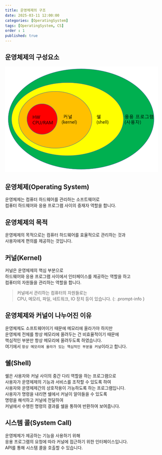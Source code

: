 ```yaml
---
title: 운영체제의 구조
date: 2025-03-11 12:00:00
categories: [OperatingSystem]
tags: [OperatingSystem, CS]
order : 1
published: true
---
```


## 운영체제의 구성요소

![Desktop View](/assets/img/OS/OS_Internal.png)

## 운영체제(Operating System)

운영체제는 컴퓨터 하드웨어를 관리하는 소프트웨어로  
컴퓨터 하드웨어와 응용 프로그램 사이의 중재자 역할을 합니다.  

## 운영체제의 목적

운영체제의 목적으로는 컴퓨터 하드웨어를 효율적으로 관리하는 것과  
사용자에게 편의를 제공하는 것입니다.  

## 커널(Kernel)

커널은 운영체제의 핵심 부분으로  
하드웨어와 응용 프로그램 사이에서 인터페이스를 제공하는 역할을 하고  
컴퓨터의 자원들을 관리하는 역할을 합니다.  

<!-- markdownlint-capture -->
<!-- markdownlint-disable -->
> 커널에서 관리하는 컴퓨터의 자원들로는  
CPU, 메모리, 파일, 네트워크, IO 장치 등이 있습니다.
{: .prompt-info }
<!-- markdownlint-restore -->

## 운영체제와 커널이 나누어진 이유

운영체제도 소프트웨어이기 때문에 메모리에 올라가야 하지만  
운영체제 전체를 항상 메모리에 올려두는 건 비효율적이기 때문에  
핵심적인 부분만 항상 메모리에 올려두도록 하였습니다.  
여기에서 `항상 메모리에 올라가 있는 핵심적인 부분을 커널`이라고 합니다.

## 쉘(Shell)

쉘은 사용자와 커널 사이의 중간 다리 역할을 하는 프로그램으로  
사용자가 운영체제의 기능과 서비스를 조작할 수 있도록 하여    
사용자와 운영체제간의 상호작용이 가능하도록 하는 프로그램입니다.  
사용자가 명령을 내리면 쉘에서 커널이 알아들을 수 있도록   
명령을 해석하고 커널에 전달하여   
커널에서 수행힌 명령의 결과를 쉘을 통하여 반환하여 보여줍니다.  

## 시스템 콜(System Call)

운영체제가 제공하는 기능을 사용하기 위해  
응용 프로그램의 요청에 따라 커널에 접근하기 위한 인터페이스입니다.  
API를 통해 시스템 콜을 호출할 수 있습니다.